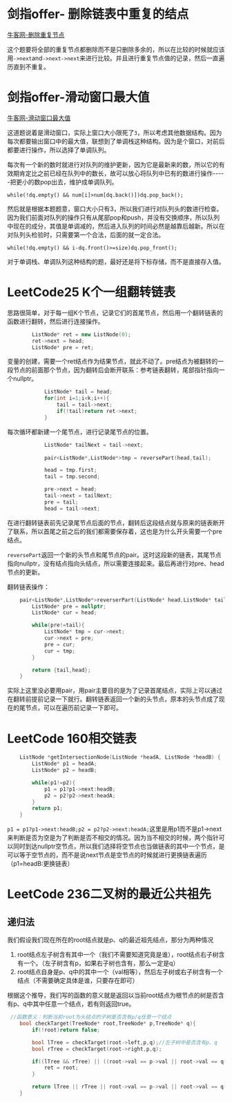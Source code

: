 # 剑指offer- 删除链表中重复的结点

[牛客网-删除重复节点](https://www.nowcoder.com/practice/fc533c45b73a41b0b44ccba763f866ef?tpId=13&tags=&title=&diffculty=0&judgeStatus=0&rp=1&tab=answerKey)

这个题要将全部的重复节点都删除而不是只删除多余的，所以在比较的时候就应该用`->next`and`->next->next`来进行比较。并且进行重复节点值的记录，然后一直遍历直到不重复。

# 剑指offer-滑动窗口最大值

[牛客网-滑动窗口最大值](https://www.nowcoder.com/practice/1624bc35a45c42c0bc17d17fa0cba788?tpId=13&tags=&title=&diffculty=0&judgeStatus=0&rp=1&tab=answerKey)

这道题说着是滑动窗口，实际上窗口大小限死了`3`，所以考虑其他数据结构。因为每次都要输出窗口中的最大值，联想到了单调栈这种结构。因为是个窗口，对前后都要进行操作，所以选择了单调队列。

每次有一个新的数时就进行对队列的维护更新，因为它是最新来的数，所以它的有效期肯定比之前已经在队列中的数长，故可以放心将队列中已有的数进行操作-----把更小的数pop出去，维护成单调队列。

`while(!dq.empty() && num[i]>num[dq.back()])dq.pop_back();`

然后就是根据本题题意，窗口大小只有3，所以我们进行对队列头的数进行检查。因为我们前面对队列的操作只有从尾部pop和push，并没有交换顺序，所以队列中现在的成分，其值是单调减的，然后进入队列的时间必然是越靠后越新。所以在对队列头检验时，只需要第一个合法，后面的就一定合法。

`while(!dq.empty() && i-dq.front()>=size)dq.pop_front();`

对于单调栈、单调队列这种结构的题，最好还是将下标存储，而不是直接存入值。

# LeetCode25 K个一组翻转链表

思路很简单，对于每一组K个节点，记录它们的首尾节点，然后用一个翻转链表的函数进行翻转，然后进行连接操作。
```C++
        ListNode* ret = new ListNode(0);
        ret->next = head;
        ListNode* pre = ret;
```

变量的创建，需要一个ret结点作为结果节点，就此不动了。pre结点为被翻转的一段节点的前面那个节点，因为翻转后会断开联系：参考链表翻转，尾部指针指向一个nullptr。

```C++
            ListNode* tail = head;
            for(int i=1;i<k;i++){
                tail = tail->next;
                if(!tail)return ret->next;
            }
```

每次循环都新建一个尾节点，进行记录尾节点的位置。

```C++
            ListNode* tailNext = tail->next;
            
            pair<ListNode*,ListNode*>tmp = reversePart(head,tail);

            head = tmp.first;
            tail = tmp.second;

            pre->next = head;
            tail->next = tailNext;
            pre = tail;
            head = tail->next;
```

在进行翻转链表前先记录尾节点后面的节点，翻转后这段结点就与原来的链表断开了联系，所以首尾之前之后的我们都需要保存着，这也是为什么开头需要一个pre结点。

`reversePart`返回一个新的头节点和尾节点的pair。这时这段新的链表，其尾节点指向nullptr，没有结点指向头结点，所以需要连接起来。最后再进行对pre、head节点的更新。

翻转链表操作：
```c++
    pair<ListNode*,ListNode*>reverserPart(ListNode* head,ListNode* tail){
        ListNode* pre = nullptr;
        ListNode* cur = head;

        while(pre!=tail){
            ListNode* tmp = cur->next;
            cur->next = pre;
            pre = cur;
            cur = tmp;
        }

        return {tail,head};
    }
```
实际上这里没必要用pair，用pair主要目的是为了记录首尾结点，实际上可以通过在翻转前提前记录一下就行。翻转链表返回一个新的头节点，原本的头节点成了现在的尾节点，可以在遍历前记录一下即可。

# LeetCode 160相交链表

```c++
    ListNode *getIntersectionNode(ListNode *headA, ListNode *headB) {
        ListNode* p1 = headA;
        ListNode* p2 = headB;

        while(p1!=p2){
            p1 = p1?p1->next:headB;
            p2 = p2?p2->next:headA;
        }
        return p1;
    }
```

`p1 = p1?p1->next:headB;p2 = p2?p2->next:headA;`这里是用p1而不是p1->next来判断是否为空是为了判断是否不相交的情况。因为当不相交的时候，两个指针可以同时到达nullptr空节点，所以我们选择将空节点也当做链表的其中一个节点，是可以等于空节点的，而不是说next节点是空节点的时候就进行更换链表遍历（p1=headB:更换链表）

# LeetCode 236二叉树的最近公共祖先

## 递归法

我们假设我们现在所在的root结点就是p、q的最近祖先结点，那分为两种情况

1. root结点左子树含有其中一个（我们不需要知道究竟是谁），root结点右子树含有一个。（左子树含有p，如果右子树也含有，那么一定是q）
2. root结点自身是p、q中的其中一个（val相等），然后左子树或右子树含有一个结点（不需要确定具体是谁，只要存在即可）

根据这个推导，我们写的函数的意义就是返回以当前root结点为根节点的树是否含有p、q中其中任意一个结点，若有则返回true。

```c++
 //函数意义：判断当前root为头结点的子树是否含有p/q任意一个结点
    bool checkTarget(TreeNode* root,TreeNode* p,TreeNode* q){
        if(!root)return false;

        bool lTree = checkTarget(root->left,p,q);//左子树中是否含有p、q
        bool rTree = checkTarget(root->right,p,q);

        if((lTree && rTree) || ((root->val == p->val || root->val == q->val) && (lTree||rTree))){
            ret = root;
        }

        return lTree || rTree || root->val == p->val || root->val == q->val;//左子树或右子树含有q、p吗，当前节点等于p、q吗
    }
```